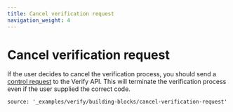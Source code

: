 ```yaml
---
title: Cancel verification request
navigation_weight: 4
---
```


# Cancel verification request

If the user decides to cancel the verification process, you should send a [control request](/api/verify#verify-control) to the Verify API. This will terminate the verification process even if the user supplied the correct code.

```building_blocks
source: '_examples/verify/building-blocks/cancel-verification-request'
```
